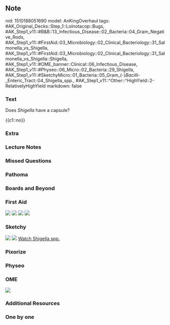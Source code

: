 ## Note
nid: 1510188051690
model: AnKingOverhaul
tags: #AK_Original_Decks::Step_1::Lolnotacop::Bugs, #AK_Step1_v11::#B&B::13_Infectious_Disease::02_Bacteria::04_Gram_Negative_Rods, #AK_Step1_v11::#FirstAid::03_Microbiology::02_Clinical_Bacteriology::31_Salmonella_vs_Shigella, #AK_Step1_v11::#FirstAid::03_Microbiology::02_Clinical_Bacteriology::31_Salmonella_vs_Shigella::Shigella, #AK_Step1_v11::#OME_banner::Clinical::06_Infectious_Disease, #AK_Step1_v11::#Physeo::06_Micro::02_Bacteria::29_Shigella, #AK_Step1_v11::#SketchyMicro::01_Bacteria::05_Gram_(-)_Bacilli_-_Enteric_Tract::04_Shigella_spp., #AK_Step1_v11::^Other::^HighYield::2-RelativelyHighYield
markdown: false

### Text
Does <i>Shigella</i> have a capsule?
<div>
  {{c1::no}}
</div>

### Extra


### Lecture Notes


### Missed Questions


### Pathoma


### Boards and Beyond


### First Aid
<img src="tmpluxoqh7a.png"> <img src="tmpr2a8z9v0.png"> <img src=
"tmps6kc7so4.png"> <img src="tmphsnxktp2.png">

### Sketchy
<img src="paste-116123030781955.jpg"> <img src=
"paste-f6890ab092ceea62449f19d9cd9939ac4db9af65.png"> <a href=
"https://dashboard.sketchy.com/study/medical/courses/medical-microbiology/units/medical-microbiology-bacteria/videos/medical-microbiology-bacteria-gram-negative-bacilli-enteric-tract-shigella-spp?utm_source=anki&utm_medium=partnership&utm_campaign=february_update&utm_content=medical">
Watch Shigella spp.</a>

### Pixorize


### Physeo


### OME
<div class="ome-widget">
  <a href=
  "https://onlinemeded.org/spa/infectious-disease?ref=anki"><img src="_OME_AnkiFlashcards_Topic_6.png"></a>
</div>

### Additional Resources


### One by one

